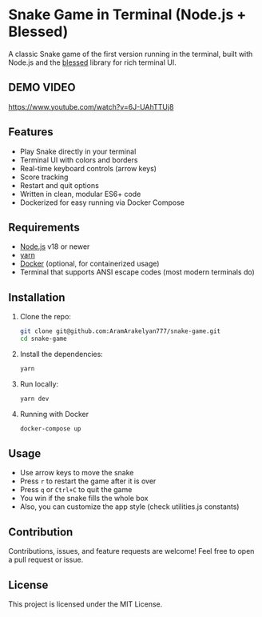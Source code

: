 # Snake Game in Terminal (Node.js + Blessed)

A classic Snake game of the first version running in the terminal, built with Node.js and the [blessed](https://github.com/chjj/blessed) library for rich terminal UI.

## DEMO VIDEO
https://www.youtube.com/watch?v=6J-UAhTTUj8

## Features

- Play Snake directly in your terminal
- Terminal UI with colors and borders
- Real-time keyboard controls (arrow keys)
- Score tracking
- Restart and quit options
- Written in clean, modular ES6+ code
- Dockerized for easy running via Docker Compose

## Requirements

- [Node.js](https://nodejs.org/) v18 or newer
- [yarn](https://www.npmjs.com/package/yarn)
- [Docker](https://www.docker.com/) (optional, for containerized usage)
- Terminal that supports ANSI escape codes (most modern terminals do)

## Installation

1. Clone the repo:
    ```bash
    git clone git@github.com:AramArakelyan777/snake-game.git
    cd snake-game
    ```
2. Install the dependencies:
    ```bash
    yarn
    ```
3. Run locally:
    ```bash
    yarn dev
    ```
4. Running with Docker
    ```bash
    docker-compose up
    ```

## Usage
- Use arrow keys to move the snake
- Press ```r``` to restart the game after it is over
- Press ```q``` or ```Ctrl+C``` to quit the game
- You win if the snake fills the whole box
- Also, you can customize the app style (check utilities.js constants)

## Contribution
Contributions, issues, and feature requests are welcome! Feel free to open a pull request or issue.

## License
This project is licensed under the MIT License.
